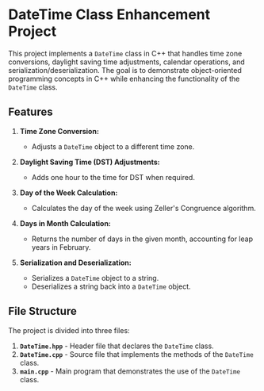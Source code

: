 # DateTime Class Enhancement Project

This project implements a `DateTime` class in C++ that handles time zone conversions, daylight saving time adjustments, calendar operations, and serialization/deserialization. The goal is to demonstrate object-oriented programming concepts in C++ while enhancing the functionality of the `DateTime` class.

## Features

1. **Time Zone Conversion:**
   - Adjusts a `DateTime` object to a different time zone.

2. **Daylight Saving Time (DST) Adjustments:**
   - Adds one hour to the time for DST when required.

3. **Day of the Week Calculation:**
   - Calculates the day of the week using Zeller's Congruence algorithm.

4. **Days in Month Calculation:**
   - Returns the number of days in the given month, accounting for leap years in February.

5. **Serialization and Deserialization:**
   - Serializes a `DateTime` object to a string.
   - Deserializes a string back into a `DateTime` object.

## File Structure

The project is divided into three files:

1. **`DateTime.hpp`** - Header file that declares the `DateTime` class.
2. **`DateTime.cpp`** - Source file that implements the methods of the `DateTime` class.
3. **`main.cpp`** - Main program that demonstrates the use of the `DateTime` class.

